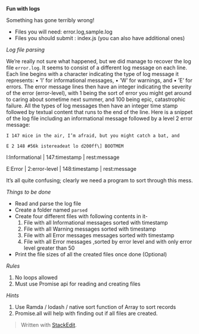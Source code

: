**Fun with logs**

Something has gone terribly wrong!
* Files you will need: error.log,sample.log
* Files you should submit : index.js (you can also have additional ones)

*Log file parsing*

We’re really not sure what happened, but we did manage to recover
the log file ` error.log `. It seems to consist of a different log message
on each line. Each line begins with a character indicating the type of
log message it represents:
• ’I’ for informational messages,
• ’W’ for warnings, and
• ’E’ for errors.
The error message lines then have an integer indicating the severity
of the error (error-level), with 1 being the sort of error you might get around to
caring about sometime next summer, and 100 being epic, catastrophic
failure. All the types of log messages then have an integer time stamp
followed by textual content that runs to the end of the line. Here is a
snippet of the log file including an informational message followed
by a level 2 error message:

`I 147 mice in the air, I’m afraid, but you might catch a bat, and`

`E 2 148 #56k istereadeat lo d200ff\] BOOTMEM`

I:Informational | 147:timestamp | rest:message

E:Error | 2:error-level | 148:timestamp | rest:message

It’s all quite confusing; clearly we need a program to sort through this mess.


*Things to be done*

 - Read and parse the log file
 - Create a folder named `parsed`
 - Create four different files with following contents in it- 
    1) File with all Informational messages sorted with timestamp
    2) File with all Warning messages sorted with timestamp
    3) File with all Error messages messages sorted with timestamp
    4) File with all Error messages ,sorted by error level and with only 
       error level greater than 50 
  - Print the file sizes of all the created files once done (Optional)

*Rules*
 1. No loops allowed
 2. Must use Promise api for reading and creating files

*Hints*
 1. Use Ramda / lodash / native sort function of Array to sort records
 2. Promise.all will help with finding out if all files are created.

> Written with [StackEdit](https://stackedit.io/).


